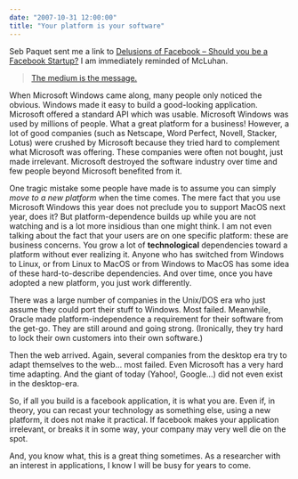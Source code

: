 ```yaml
---
date: "2007-10-31 12:00:00"
title: "Your platform is your software"
---
```




Seb Paquet sent me a link to [Delusions of Facebook &#8211; Should you be a Facebook Startup?](http://startupnorth.ca/2007/10/26/delusions-of-facebook-should-you-be-a-facebook-startup/) I am immediately reminded of McLuhan.

> [The medium is the message.](http://individual.utoronto.ca/markfederman/article_mediumisthemessage.htm)



When Microsoft Windows came along, many people only noticed the obvious. Windows made it easy to build a good-looking application. Microsoft offered a standard API which was usable. Microsoft Windows was used by millions of people. What a great platform for a business! However, a lot of good companies (such as Netscape, Word Perfect, Novell, Stacker, Lotus) were crushed by Microsoft because they tried hard to complement what Microsoft was offering. These companies were often not bought, just made irrelevant. Microsoft destroyed the software industry over time and few people beyond Microsoft benefited from it.

One tragic mistake some people have made is to assume you can simply <em>move to a new platform</em> when the time comes. The mere fact that you use Microsoft Windows this year does not preclude you to support MacOS next year, does it? But platform-dependence builds up while you are not watching and is a lot more insidious than one might think. I am not even talking about the fact that your users are on one specific platform: these are business concerns. You grow a lot of __technological__ dependencies toward a platform without ever realizing it. Anyone who has switched from Windows to Linux, or from Linux to MacOS or from Windows to MacOS has some idea of these hard-to-describe dependencies. And over time, once you have adopted a new platform, you just work differently.

There was a large number of companies in the Unix/DOS era who just assume they could port their stuff to Windows. Most failed. Meanwhile, Oracle made platform-independence a requirement for their software from the get-go. They are still around and going strong. (Ironically, they try hard to lock their own customers into their own software.)

Then the web arrived. Again, several companies from the desktop era try to adapt themselves to the web&hellip; most failed. Even Microsoft has a very hard time adapting. And the giant of today (Yahoo!, Google&hellip;) did not even exist in the desktop-era.

So, if all you build is a facebook application, it is what you are. Even if, in theory, you can recast your technology as something else, using a new platform, it does not make it practical. If facebook makes your application irrelevant, or breaks it in some way, your company may very well die on the spot.

And, you know what, this is a great thing sometimes. As a researcher with an interest in applications, I know I will be busy for years to come.

